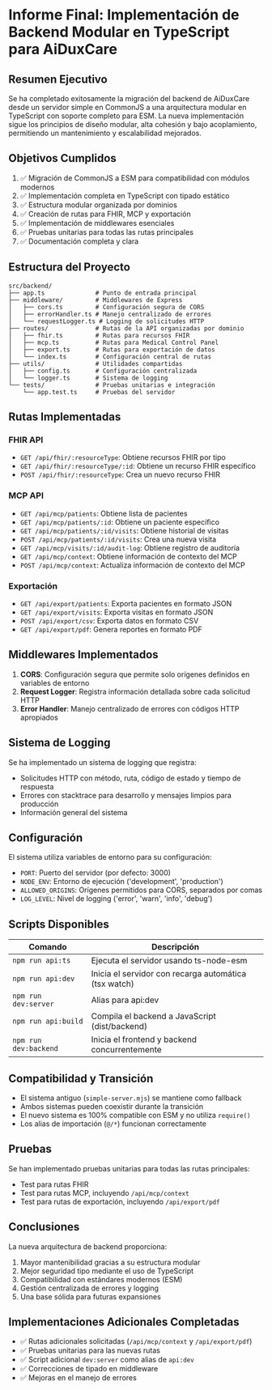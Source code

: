 # Informe Final: Implementación de Backend Modular en TypeScript para AiDuxCare

## Resumen Ejecutivo

Se ha completado exitosamente la migración del backend de AiDuxCare desde un servidor simple en CommonJS a una arquitectura modular en TypeScript con soporte completo para ESM. La nueva implementación sigue los principios de diseño modular, alta cohesión y bajo acoplamiento, permitiendo un mantenimiento y escalabilidad mejorados.

## Objetivos Cumplidos

1. ✅ Migración de CommonJS a ESM para compatibilidad con módulos modernos
2. ✅ Implementación completa en TypeScript con tipado estático
3. ✅ Estructura modular organizada por dominios
4. ✅ Creación de rutas para FHIR, MCP y exportación
5. ✅ Implementación de middlewares esenciales
6. ✅ Pruebas unitarias para todas las rutas principales
7. ✅ Documentación completa y clara

## Estructura del Proyecto

```
src/backend/
├── app.ts              # Punto de entrada principal
├── middleware/         # Middlewares de Express
│   ├── cors.ts         # Configuración segura de CORS
│   ├── errorHandler.ts # Manejo centralizado de errores
│   └── requestLogger.ts # Logging de solicitudes HTTP
├── routes/             # Rutas de la API organizadas por dominio
│   ├── fhir.ts         # Rutas para recursos FHIR
│   ├── mcp.ts          # Rutas para Medical Control Panel
│   ├── export.ts       # Rutas para exportación de datos
│   └── index.ts        # Configuración central de rutas
├── utils/              # Utilidades compartidas
│   ├── config.ts       # Configuración centralizada
│   └── logger.ts       # Sistema de logging
└── tests/              # Pruebas unitarias e integración
    └── app.test.ts     # Pruebas del servidor
```

## Rutas Implementadas

### FHIR API
- `GET /api/fhir/:resourceType`: Obtiene recursos FHIR por tipo
- `GET /api/fhir/:resourceType/:id`: Obtiene un recurso FHIR específico
- `POST /api/fhir/:resourceType`: Crea un nuevo recurso FHIR

### MCP API
- `GET /api/mcp/patients`: Obtiene lista de pacientes
- `GET /api/mcp/patients/:id`: Obtiene un paciente específico
- `GET /api/mcp/patients/:id/visits`: Obtiene historial de visitas
- `POST /api/mcp/patients/:id/visits`: Crea una nueva visita
- `GET /api/mcp/visits/:id/audit-log`: Obtiene registro de auditoría
- `GET /api/mcp/context`: Obtiene información de contexto del MCP
- `POST /api/mcp/context`: Actualiza información de contexto del MCP

### Exportación
- `GET /api/export/patients`: Exporta pacientes en formato JSON
- `GET /api/export/visits`: Exporta visitas en formato JSON
- `POST /api/export/csv`: Exporta datos en formato CSV
- `GET /api/export/pdf`: Genera reportes en formato PDF

## Middlewares Implementados

1. **CORS**: Configuración segura que permite solo orígenes definidos en variables de entorno
2. **Request Logger**: Registra información detallada sobre cada solicitud HTTP
3. **Error Handler**: Manejo centralizado de errores con códigos HTTP apropiados

## Sistema de Logging

Se ha implementado un sistema de logging que registra:
- Solicitudes HTTP con método, ruta, código de estado y tiempo de respuesta
- Errores con stacktrace para desarrollo y mensajes limpios para producción
- Información general del sistema

## Configuración

El sistema utiliza variables de entorno para su configuración:
- `PORT`: Puerto del servidor (por defecto: 3000)
- `NODE_ENV`: Entorno de ejecución ('development', 'production')
- `ALLOWED_ORIGINS`: Orígenes permitidos para CORS, separados por comas
- `LOG_LEVEL`: Nivel de logging ('error', 'warn', 'info', 'debug')

## Scripts Disponibles

| Comando | Descripción |
|---------|-------------|
| `npm run api:ts` | Ejecuta el servidor usando ts-node-esm |
| `npm run api:dev` | Inicia el servidor con recarga automática (tsx watch) |
| `npm run dev:server` | Alias para api:dev |
| `npm run api:build` | Compila el backend a JavaScript (dist/backend) |
| `npm run dev:backend` | Inicia el frontend y backend concurrentemente |

## Compatibilidad y Transición

- El sistema antiguo (`simple-server.mjs`) se mantiene como fallback
- Ambos sistemas pueden coexistir durante la transición
- El nuevo sistema es 100% compatible con ESM y no utiliza `require()`
- Los alias de importación (`@/*`) funcionan correctamente

## Pruebas

Se han implementado pruebas unitarias para todas las rutas principales:
- Test para rutas FHIR
- Test para rutas MCP, incluyendo `/api/mcp/context`
- Test para rutas de exportación, incluyendo `/api/export/pdf`

## Conclusiones

La nueva arquitectura de backend proporciona:
1. Mayor mantenibilidad gracias a su estructura modular
2. Mejor seguridad tipo mediante el uso de TypeScript
3. Compatibilidad con estándares modernos (ESM)
4. Gestión centralizada de errores y logging
5. Una base sólida para futuras expansiones

## Implementaciones Adicionales Completadas

- ✅ Rutas adicionales solicitadas (`/api/mcp/context` y `/api/export/pdf`)
- ✅ Pruebas unitarias para las nuevas rutas
- ✅ Script adicional `dev:server` como alias de `api:dev`
- ✅ Correcciones de tipado en middleware
- ✅ Mejoras en el manejo de errores 